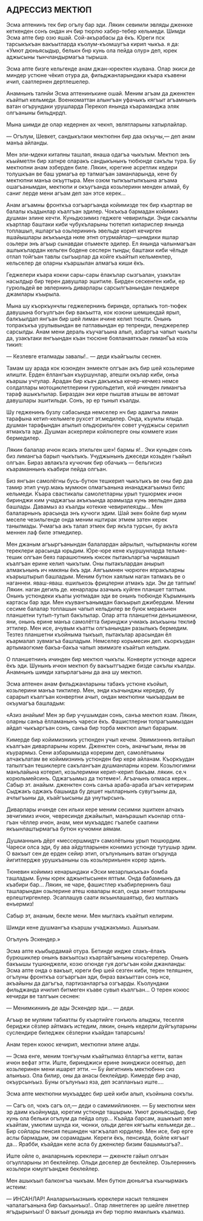 ## АДРЕССИЗ МЕКТЮП

Эсма аптенинъ тек бир огълу бар эди.
Лякин севимли эвляды дженкке кеткенден сонъ ондан ич бир тюрлю хабер-тебер кельмеди.
Шимди Эсма апте бир озю яшай.
Сой-акърабасы да ёкъ.
Юреги пск тарсыкъкъан вакъытларда къолум-къомшугъа кирип чыкъа.
я да: «Умют дюньясыдыр, белькн бнр кунь ола пейда олур» деп, юрек аджысыны тынчландырмагъа тырыша.

Эсма апте бизге кельгенде анам джан-юректен къувана.
Олар экиси де миндер устюне чёкип отура да, фильджанларындаки къара къавени ичип, саатлернен дертлешелер.

Анамнынъ талнйи Эсма аптенинъкине ошай.
Меним агъам да дженктен къайтып кельмеди.
Военкоматтан алынгъан уфачыкъ кягъыт агъамнынъ ватан огърундаки урушларда Перекоп янында къараманджа эляк олгъаныны бильднрдп.

Мына шимди де олар кедернен ах чекнп, эвлятларыны хатырлайлар.

— Огълум, Шевкет, сандыкътаки мектюпнн бир даа окъучы,— деп анам манъа айланды.

Мен эли-мдеки китапны ташлап, янаша одагъа чыкътым.
Мектюп энъ къыйметлн бир хатнре оларакъ сандыкънынъ тюбюнде сакълы тура.
Бу мектюпни анам эзберден биле.
Лякин, юрегине асретлик кедери толушкъан ве баш урмагъа ер тапмагъан заманларында, кене бу мектюпни манъа окъуттыра.
Мен озюм тыпкъытыпкъына агъама ошагъанымдан, мектюпи и окъугъанда козьлеринн менден алмай, 6у саниг лерде мени агъам деп зан этсе керек...

Анам агъамны фронткъа озгъаргъанда койимизде тек бир къартлар ве балалы къадынлар къалгъан эдилер.
Чокъкъа бармадан койимиз душман элине кечти.
Куньдюзимиз геджеге чевирильди.
Энди сакъаллы къартлар баштаки киби чубукъларыны тютетип кипарислер янында топлашып, яшларгъа озьлерининъ эвельде корип кечирген яшайышлары акъкъында нкяе этнп отурмайлар—шнмдики яшлар озьлери энъ агъыр сынавдаи отьмекте эдилер.
Ел янында чалынмагъан ашлыкълардан кельген бодене сеслерн тынды; баштаки киби чёльде отлап тойгъан тавлы сыгъырлар да койге къайтып кельменлер, кельселер де оларны къаршылан алмагъа киши ёкъ.

Геджелери къара кокни сары-сары ёлакълар сызгъалан, узакътан насылдыр бир терен давушлар эшитиле.
Бирден сескенген киби, ер гурюльдей ве эвлернинъ диварлары сарсылгъанындан пенджере джамлары къырыла.

Мына шу къоркъунчлы геджелернинъ биринде, орталыкъ топ-тюфек давушына богъулгъан бир вакъытта, кок юзюни шемшекдай ярып, балкъылдап янгъан бир шей лиман ичине келип тюшти.
Онынъ топракъкъа урулывындан ве патлавындан ер тепренди, пенджерелер сарсылды.
Анам мени дераль къучагъына алып, азбаргъа чапып чыкъты да, узакътаки янгъындан къан тюсюне бояланаяткъан лиманГъа козь тикип:

— Кезлевге еталмады завалы!.. — деди къайгъылы сеснен.

Тамам шу арада кок юзюнден энмекте олгъан акъ бир шей козьлериме илишти.
Ерден ёллангъан къуршунлар, атешли окълар киби, онъа къаршы учтулар.
Арадан бир къач дакъикъа кечер-кечмез немсе солдатлары мотоциклетлерини гурюльдетип, кой ичинден лимангъа тараф ашыкътылар.
Бираздан эки кере пыштав атышы ве автомат давушлары эшитильди.
Сонъ, эр ер тынып къалды.

Шу гедженинъ бузлу сабасында немселер нч бир адамгъа лиман тарафына кетип-кельмеге рухсет эт.медилер.
Онда, къумлы ялыда.
душман тарафындан атылып ольдюрильген совет учуджысы серилип ятмакъта эди.
Душман аскерлери койлюлерге оны коммеге изин бермедилер.

Лякин балалар ичюн ясакъ этильген ше»!
бармы я!..
Эки куньден сонъ биз лимангъа барып чыкътыкъ.
Учуджынынъ джеседи козьден гъайып олгъан.
Бираз авлакъта кучючик бир обачыкъ — бельгисиз къараманнынъ къабири пейда олгъан.

Биз янгъан самолёгны бусь-бутюн тешкерип чыкътыкъ ве оны бир даа тамир этип учур.макь мумкюн олмагъанына инанаджагъымыз билс кельмеди.
Къара свастикалы самолетларны урып тушюрмек ичюн биринджи ким учаджагъы акъкъында арамызда кунь эвельден дава башлады.
Давамыз аз къалды котекке чевирилеязды...
Мен балаларнынъ арасында энъ кучюги эдим.
Шай экен бойле бир муим меселе чезильгенде онда меним нштирак этмем затен керек танылмады.
Учмагъа акъ талап этмек бир якъта турсын, бу акъта меннен лаф биле этмедилер.

Мен джаным агъыргъанындан балалардан айрылып, чытырманлы когем тереклери арасында юрьдим.
Юре-юре кене къуршунларда тельме-тешик олгъан беяз парашютнинъ юксек пытакъларгъа чырмашып къалгъан ерине келип чыкътым.
Оны пытакълардан анырып алмакънынъ ич нмкяны ёкъ эди.
Аягъымнен чюрюген япракъларны къарыштырып башладым.
Меним бутюн хаялым наган тапмакъ ве о наганнеи.
яваш-яваш.
ешилькозь фрицлерни атмакъ эди.
Эм де таптым!
Лякин.
наган дегиль де.
кенарлары азачыкъ куйген планшет таптым.
Онынъ устюндеки къапы уютмадан эди ве онынъ тюбюнде Кърымнынъ картасы бар эди.
Мен къувангъанымдан бакъырып джибердим.
Меним сесиме балалар топлашын чапып кельдилер ве буюк меракънен планшетни тутып-тутып бакътылар.
Олар атта планшетни денъишмекни, яни, онынъ ерине манъа самолётта биринджи учмакъ акъкъыны теклиф эттилер.
Мен исе, ачувым къатты олгъанындан разылыкъ бермедим.
Тезтез планшетни къойныма тыкъып, пытакълар арасындан ёл къармалап зувмагъа башладым.
Немселер корьмесин деп.
къоркъудан артымаогюме бакъа-бакъа чапып эвимизге къайтып кельдим.

О планшетнинъ ичинден бир мектюп чыкъты.
Конверти устюнде адреси ёкъ эди.
Шунынъ ичюн мектюп бу вакъытгъадже бизде сакълы къалды.
Анамнынъ шимди хатырлагъаны да ана шу мектюп.

Эсма аптенен анам фильджанларыны табакъ устюне къойып, козьлерини манъа тиктилер.
Мен, энди къачынджы кередир, бу сарарып къалгъан конвертни ачып, ондан мектюпни чыкъардым ве окъумагъа башладым:

«Азиз анайым!
Мен эр бир учушымдан сонъ, санъа мектюп язам.
Лякин, оларны санъа ёлламанынъ чареси ёкъ.
Фашистлерни топрагъымыздан айдап чыкъаргъан сонъ, санъа бир торба мектюп алып барарым.

Кимерде бир койимизнииъ устюнден учып кечем.
Эвимизнннъ янтайып къалгъан диварларыны корем.
Дженктен сонъ, аначыгъым, янъы эв къурармыз.
Сени азбарымызда корерим деп, самолётымны алчакълатам ве койимизнинъ устюнден бир кере айланам.
Къоркъудан тапылгъан тешиклерге сакълангъан душманларны корем.
Козьлюгимни манълайына котерип, козьлеримни керип-керип бакъам.
лякин.
се.ч корюльмейсинъ.
Оджагъымыз да тютеме»!.
Агъачынъ олмаса керек...
Сабыр эт.
анайым.
дженктен сонъ санъа араба-араба агъач кетиририм Сыджакъ оджакъ башыида бу дешет нылларнынъ сувугъыны да, ачлыгъыны да, къайгъысыны да унутырсынъ.

Диварлары ичинде сен ильки кере меним сесимни эшиткен алчакъ эвчигимиз ичюн, чевресинде джайылып, манърашып къонлар отла-гъан чёллер ичюн, анам, меи мукъаддес гъалебе саатини якъынлаштырмагъа бутюн кучюмни аямам.

Душманнынъ дёрт «мессершмидт» самолётыны урып тюшюрдим.
Чареси олса эди, бу ава айдутларынен конимиз устюнде тутушыр эдим.
О вакъыт сен де ерден сейир этип, огълунънынъ ватан огърунда йигитлердже урушкъаныны озь козьлеринънен корер эдинъ.

Тюневин койимиз кенарындаки «Эски мезарлыкъкъа» бомба ташладым.
Буны юрек аджынтысынен яптым.
Онда бабамнынъ да къабири бар...
Лякин, не чаре, фашистлер къабирлернинъ баш ташларындан озьлерине атеш ювалары ясап, онда зенит топларыны ерлештиргенлер.
Эсаплашув саати якъынлашаятыр, биз мытлакъ енъермиз!

Сабыр эт, ананым, бекле мени.
Мен мыглакъ къайтып келирим.

Шимди кене душмангъа къаршы учаджакъмыз.
Ашыкъам.

Огълунъ Эскендер.»

Эсма апте къыбырдамай отура.
Бетинде индже слакъ-ёлакъ бурюшиклер онынъ вакъытсыз къартайгъаныны косьтерелер.
Онынъ бакъышы тушюнджели, козю огюнде гуя догъгъан койи джанланды: Эсма апте онда о вакъыт, юреги бнр шей сезген киби, терен теляшнен, огълуны фронткъа озгъаргъан эди, бнраз вакъыттан сонъ нсе, акъайыны да дагъгъа, партизанларгъа озгъарды.
Къолундаки фильджанда ичилип битмеген къаве сувып къалгъан...
О терен кокюс кечирди ве талгъын сеснен:

— Менимкининъ де ады Эскендер эди... — деди.

Агъыр ве муляим табиатлы бу къартийге гонъюль алыджы, теселля бериджи сёзлер айтмакъ истедим, лякин, онынъ кедерли дуйгъуларыны суслендире биледжек сёзлерни къайдан тапарсынъ!

Анам терен кокюс кечирип, мектюпни элине алды.

— Эсма енге, меним тонгъучым къайтылмаз ёлларгъа кетти, ватан ичюн вефат этти.
Иште, биринджиси ерине экинджиси осеятыр, деп козьлеринен мени ишарет этти.
— Бу йигитнинъ мектюбннн сиз алынъыз.
Ола билир, оны да анасы беклейдир.
Кимерде бир ачар, окъурсынъыз.
Буны огълунъыз яза, деп эсапланъыз иште....

Эсма апте мектюпни мукъаддес бир шей киби алып, къойнына сокъты.

— Сагъ ол, чокъ сагъ ол,— деди о самимийликнен.
— Бу мектюпни мен эр даим къойнумда, юрегим устюнде ташырым.
Умют дюньясыдыр, бир кунь ола бельки огълум да пейда олур...
Къайда барсам, ашыкъып эвге къайтам, умютим шунда ки, чюнки, ольди деген кягъыты кельмеди де...
Бир сойлары пенсия пешинден чагжъалап юрдилер.
Мен исе, бир ерге аслы бармадым, эм сорамадым.
Кереги ёкъ, пенсияда, бойле кягъыт да...
Ярабби, къайдан келе асла бу дженклер бизим башымызгъа?..

Иште ойле о, аналарнынъ юреклери — дженкте гайып олгъан огъулларыны эп беклейлер.
Ольди деселер де беклейлер.
Озьлерннинъ козьлери юмулгъандже беклейлер.

Мен ашыкъып балконгъа чыкъам.
Мен бутюн дюньягъа къычырмакъ истеим:

— ИНСАНЛАР!
Аналарынъызнынъ юреклери насыл теляшнен чапалагъанына бир бакъынъыз!..
Олар лянетлеген эр шейге лянетлер ягъдырынъыз!
О вакъыт дюньяда ич бир тюрлю яманлыкъ къалмаз.
